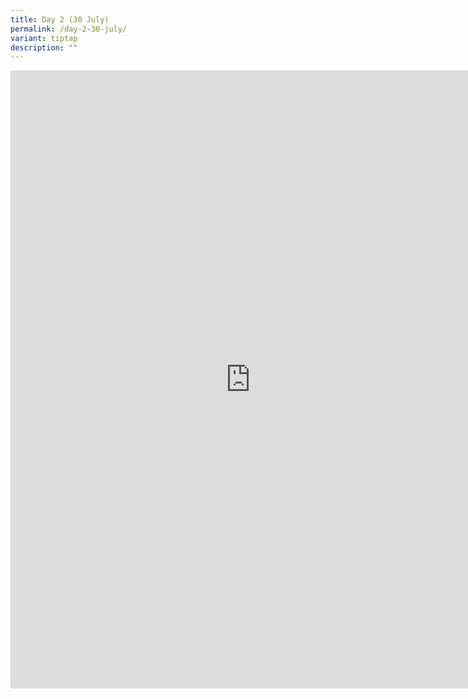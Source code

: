 ```yaml
---
title: Day 2 (30 July)
permalink: /day-2-30-july/
variant: tiptap
description: ""
---
```

<div class="iframe-wrapper">
<iframe style="border: none;" height="989" width="768" allowfullscreen="true" frameborder="0" src="https://docs.google.com/presentation/d/e/2PACX-1vRStgbT0o7LBfdfZ3JtPUt_qT3mRjC7oQ-QzaYeZqzdmcqhzp-LzuxbnxjyWoYfvJJUARM2KvO7aS-N/embed?start=false&amp;loop=false&amp;delayms=3000"></iframe>
</div>
<p></p>